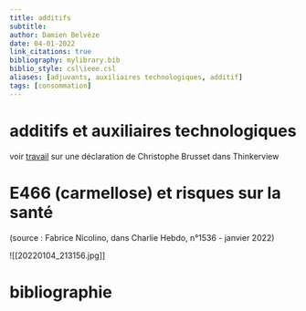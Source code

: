 ```yaml
---
title: additifs
subtitle:
author: Damien Belvèze
date: 04-01-2022
link_citations: true
bibliography: mylibrary.bib
biblio_style: csl\ieee.csl
aliases: [adjuvants, auxiliaires technologiques, additif]
tags: [consommation]
---
```


# additifs et auxiliaires technologiques

voir  [travail](https://github.com/damienbelveze/master_nutraceutique/blob/master/20211001_master_NSA.md) sur une déclaration de Christophe Brusset dans Thinkerview

# E466 (carmellose) et risques sur la santé
(source : Fabrice Nicolino, dans Charlie Hebdo, n°1536 - janvier 2022)

![[20220104_213156.jpg]]





# bibliographie


